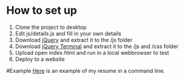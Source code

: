# How to set up
1. Clone the project to desktop
2. Edit js/details.js and fill in your own details
3. Download [jQuery](http://jquery.com/download/) and extract it to the /js folder
4. Download [jQuery Terminal](http://terminal.jcubic.pl/#download) and extract it to the /js and /css folder
5. Upload open index.html and run in a local webbrowser to test
6. Deploy to a website

#Example
[Here](http://bbody.github.io/) is an example of my resume in a command line.

